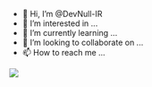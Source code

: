 - 👋 Hi, I’m @DevNull-IR
- 👀 I’m interested in ...
- 🌱 I’m currently learning ...
- 💞️ I’m looking to collaborate on ...
- 📫 How to reach me ...

 <div style="display:flex;">
 <img align="center" src="https://github-readme-stats.vercel.app/api?username=DevNull-IR&show_icons=true&count_private=true&include_all_commits=true" />
 </div>

<!---
DevNull-IR/DevNull-IR is a ✨ special ✨ repository because its `README.md` (this file) appears on your GitHub profile.
You can click the Preview link to take a look at your changes.
--->
